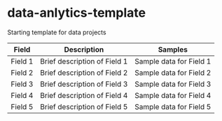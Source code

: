 # data-anlytics-template
Starting template for data projects


| Field       | Description                        | Samples                 |
|-------------|------------------------------------|-------------------------|
| Field 1     | Brief description of Field 1       | Sample data for Field 1 |
| Field 2     | Brief description of Field 2       | Sample data for Field 2 |
| Field 3     | Brief description of Field 3       | Sample data for Field 3 |
| Field 4     | Brief description of Field 4       | Sample data for Field 4 |
| Field 5     | Brief description of Field 5       | Sample data for Field 5 |
